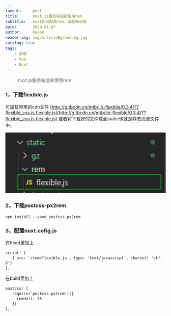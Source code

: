 ```yaml
---
layout:     post
title:      nuxt.js服务端渲染使用rem
subtitle:   nuxt如何配置rem，适配移动端
date:       2020-01-07
author:     Kason
header-img: img/articleBg/vue-bg.jpg
catalog: true
tags:
    - 前端
    - Vue
    - Nuxt
---
```


>nuxt.js服务端渲染使用rem


### 1，下载flexible.js
可加载阿里的cdn文件 [http://g.tbcdn.cn/mtb/lib-flexible/0.3.4/??flexible_css.js,flexible.js](http://g.tbcdn.cn/mtb/lib-flexible/0.3.4/??flexible_css.js,flexible.js)
或者将下载好的文件放到static也就是静态资源文件中。


![20200107102912.png](https://raw.githubusercontent.com/718087538/718087538.github.io/master/img/20200107102912.png)



### 2，下载postcss-px2rem
```
npm install --save postcss-px2rem
```

### 3，配置nuxt.cofig.js
在head里加上
```
script: [
   { src: '/rem/flexible.js', type: 'text/javascript', charset: 'utf-8'}
],
```
在build里加上
```
postcss: [
   require('postcss-px2rem')({
     remUnit: 75
   })
],
```
